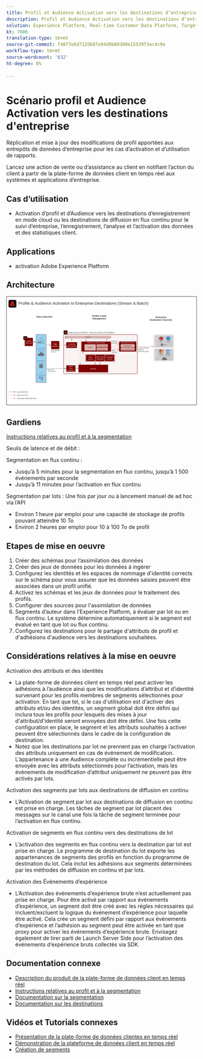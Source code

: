 ```yaml
---
title: Profil et Audience Activation vers les destinations d’entreprise
description: Profil et Audience Activation vers les destinations d’entreprise
solution: Experience Platform, Real-time Customer Data Platform, Target, Audience Manager, Analytics, Experience Cloud Services, Data Collection
kt: 7086
translation-type: tm+mt
source-git-commit: f48f7e6d712db97e94d9b60309e15539f3ec4c9e
workflow-type: tm+mt
source-wordcount: '632'
ht-degree: 0%

---
```



# Scénario profil et Audience Activation vers les destinations d&#39;entreprise

Réplication et mise à jour des modifications de profil apportées aux entrepôts de données d’entreprise pour les cas d’activation et d’utilisation de rapports.

Lancez une action de vente ou d’assistance au client en notifiant l’action du client à partir de la plate-forme de données client en temps réel aux systèmes et applications d’entreprise.

## Cas d’utilisation

* Activation d’profil et d’Audience vers les destinations d’enregistrement en mode cloud ou les destinations de diffusion en flux continu pour le suivi d’entreprise, l’enregistrement, l’analyse et l’activation des données et des statistiques client.

## Applications

* activation Adobe Experience Platform

## Architecture

<img src="assets/enterprise_destination.svg" alt="Architecture de référence pour le scénario d'Activation d'entreprise" style="border:1px solid #4a4a4a" />

## Gardiens

[Instructions relatives au profil et à la segmentation](https://experienceleague.adobe.com/docs/experience-platform/profile/guardrails.html?lang=en)

Seuils de latence et de débit :

Segmentation en flux continu :

* Jusqu’à 5 minutes pour la segmentation en flux continu, jusqu’à 1 500 événements par seconde
* Jusqu’à 11 minutes pour l’activation en flux continu

Segmentation par lots :
Une fois par jour ou à lancement manuel de ad hoc via l’API

* Environ 1 heure par emploi pour une capacité de stockage de profils pouvant atteindre 10 To
* Environ 2 heures par emploi pour 10 à 100 To de profil

## Etapes de mise en oeuvre

1. Créer des schémas pour l’assimilation des données
1. Créer des jeux de données pour les données à ingérer
1. Configurez les identités et les espaces de nommage d&#39;identité corrects sur le schéma pour vous assurer que les données saisies peuvent être associées dans un profil unifié.
1. Activez les schémas et les jeux de données pour le traitement des profils.
1. Configurer des sources pour l&#39;assimilation de données
1. Segments d’auteur dans l’Experience Platform, à évaluer par lot ou en flux continu. Le système détermine automatiquement si le segment est évalué en tant que lot ou flux continu.
1. Configurez les destinations pour le partage d&#39;attributs de profil et d&#39;adhésions d&#39;audience vers les destinations souhaitées.

## Considérations relatives à la mise en oeuvre

Activation des attributs et des identités

* La plate-forme de données client en temps réel peut activer les adhésions à l’audience ainsi que les modifications d’attribut et d’identité survenant pour les profils membres de segments sélectionnés pour activation. En tant que tel, si le cas d&#39;utilisation est d&#39;activer des attributs et/ou des identités, un segment global doit être défini qui inclura tous les profils pour lesquels des mises à jour d&#39;attribut/d&#39;identité seront envoyées doit être défini. Une fois cette configuration en place, le segment et les attributs souhaités à activer peuvent être sélectionnés dans le cadre de la configuration de destination.
* Notez que les destinations par lot ne prennent pas en charge l’activation des attributs uniquement en cas de événement de modification. L’appartenance à une Audience complète ou incrémentielle peut être envoyée avec les attributs sélectionnés pour l’activation, mais les événements de modification d’attribut uniquement ne peuvent pas être activés par lots.

Activation des segments par lots aux destinations de diffusion en continu

* L’Activation de segment par lot aux destinations de diffusion en continu est prise en charge. Les tâches de segment par lot placent des messages sur le canal une fois la tâche de segment terminée pour l’activation en flux continu.

Activation de segments en flux continu vers des destinations de lot

* L’activation des segments en flux continu vers la destination par lot est prise en charge. Le programme de destination du lot exporte les appartenances de segments des profils en fonction du programme de destination du lot. Cela inclut les adhésions aux segments déterminées par les méthodes de diffusion en continu et par lots.

Activation des Événements d’expérience

* L’Activation des événements d’expérience brute n’est actuellement pas prise en charge. Pour être activé par rapport aux événements d’expérience, un segment doit être créé avec les règles nécessaires qui incluent/excluent la logique du événement d’expérience pour laquelle être activé. Cela crée un segment défini par rapport aux événements d’expérience et l’adhésion au segment peut être activée en tant que proxy pour activer les événements d’expérience brute. Envisagez également de tirer parti de Launch Server Side pour l’activation des événements d’expérience bruts collectés via SDK.

## Documentation connexe

* [Description du produit de la plate-forme de données client en temps réel](https://helpx.adobe.com/legal/product-descriptions/real-time-customer-data-platform.html)
* [Instructions relatives au profil et à la segmentation](https://experienceleague.adobe.com/docs/experience-platform/profile/guardrails.html?lang=en)
* [Documentation sur la segmentation](https://experienceleague.adobe.com/docs/experience-platform/segmentation/api/streaming-segmentation.html)
* [Documentation sur les destinations](https://experienceleague.adobe.com/docs/experience-platform/destinations/catalog/overview.html)

## Vidéos et Tutorials connexes

* [Présentation de la plate-forme de données clientes en temps réel](https://experienceleague.adobe.com/docs/platform-learn/tutorials/application-services/rtcdp/understanding-the-real-time-customer-data-platform.html)
* [Démonstration de la plateforme de données client en temps réel](https://experienceleague.adobe.com/docs/platform-learn/tutorials/application-services/rtcdp/demo.html)
* [Création de segments](https://experienceleague.adobe.com/docs/platform-learn/tutorials/segments/create-segments.html)
